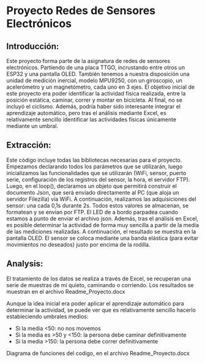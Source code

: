 

# Proyecto Redes de Sensores Electrónicos



## Introducción:


Este proyecto forma parte de la asignatura de redes de sensores electrónicos. Partiendo de una placa TTGO, incrustando entre otros un ESP32 y una pantalla OLED. También tenemos a nuestra disposición una unidad de medición inercial, modelo MPU9250, con un giroscopio, un acelerómetro y un magnetómetro, cada uno en 3 ejes. El objetivo inicial de este proyecto era poder identificar la actividad física realizada, entre la posición estática, caminar, correr y montar en bicicleta. Al final, no se incluyó el ciclismo. 
Además, podría haber sido interesante integrar el aprendizaje automático, pero tras el análisis mediante Excel, es relativamente sencillo identificar las actividades físicas únicamente mediante un umbral.


## Extracción:


Este código incluye todas las bibliotecas necesarias para el proyecto. Empezamos declarando todos los parámetros que se utilizarán, luego inicializamos las funcionalidades que se utilizarán (WiFi, sensor, puerto serie, configuración de los registros del sensor, la hora, el servidor FTP). 
Luego, en el loop(), declaramos un objeto que permitirá construir el documento Json, que será enviado directamente al PC (que aloja un servidor Filezilla) vía WiFi. A continuación, realizamos las adquisiciones del sensor: una cada 0,1s durante 2s. Todos estos valores se almacenan, se formatean y se envían por FTP. El LED de a bordo parpadea cuando estamos a punto de enviar el archivo json. Además, tras el análisis en Excel, es posible determinar la actividad de forma muy sencilla a partir de la media de las mediciones realizadas. 
A continuación, el resultado se muestra en la pantalla OLED. El sensor se coloca mediante una banda elástica (para evitar movimientos no deseados) justo por encima de la rodilla.


## Analysis:

El tratamiento de los datos se realiza a través de Excel, se recuperan una serie de muestras de mí quieto, caminando o corriendo. Los resultados se muestran en el archivo Readme_Proyecto.docx


Aunque la idea inicial era poder aplicar el aprendizaje automático para determinar la actividad, se puede ver que es relativamente sencillo hacerlo estableciendo umbrales medios: 
-	Si la media <50: no nos movemos
-	Si la media es >50 y <150: la persona debe caminar definitivamente
-	Si la media >150: la persona debe correr definitivamente




Diagrama de funciones del codigo, en el archivo Readme_Proyecto.docx


 



